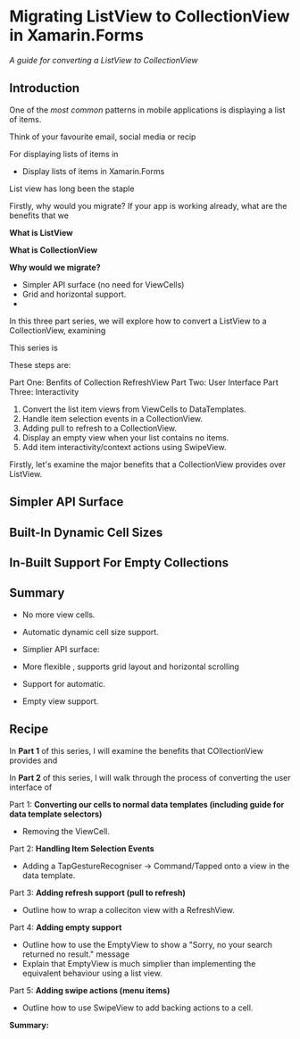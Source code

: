 # Migrating ListView to CollectionView in Xamarin.Forms

*A guide for converting a ListView to CollectionView*

## Introduction

One of the *most common* patterns in mobile applications is displaying a list of items.

Think of your favourite email, social media or recip

For displaying lists of items in

 * Display lists of items in Xamarin.Forms

 List view has long been the staple

Firstly, why would you migrate? If your app is working already, what are the benefits that we



 **What is ListView**

 **What is CollectionView**

 **Why would we migrate?**

  * Simpler API surface (no need for ViewCells)
  * Grid and horizontal support.
  *

In this three part series, we will explore how to convert a ListView to a CollectionView, examining

This series is

These steps are:

 Part One: Benfits of Collection RefreshView
 Part Two: User Interface
 Part Three: Interactivity


 1. Convert the list item views from ViewCells to DataTemplates.
 2. Handle item selection events in a CollectionView.
 3. Adding pull to refresh to a CollectionView.
 4. Display an empty view when your list contains no items.
 5. Add item interactivity/context actions using SwipeView.

Firstly, let's examine the major benefits that a CollectionView provides over ListView.

## Simpler API Surface

## Built-In Dynamic Cell Sizes

## In-Built Support For Empty Collections

## Summary

 * No more view cells.
 * Automatic dynamic cell size support.

  * Simplier API surface:
  * More flexible , supports grid layout and horizontal scrolling
  * Support for automatic.
  * Empty view support.

## Recipe

In **Part 1** of this series, I will examine the benefits that COllectionView provides and

In **Part 2** of this series, I will walk through the process of converting the user interface of

Part 1: **Converting our cells to normal data templates (including guide for data template selectors)**

 * Removing the ViewCell.


Part 2: **Handling Item Selection Events**

 * Adding a TapGestureRecogniser -> Command/Tapped onto a view in the data template.

Part 3: **Adding refresh support (pull to refresh)**

 * Outline how to wrap a colleciton view with a RefreshView.

Part 4: **Adding empty support**

  * Outline how to use the EmptyView to show a "Sorry, no your search returned no result." message
  * Explain that EmptyView is much simplier than implementing the equivalent behaviour using a list view.

Part 5: **Adding swipe actions (menu items)**

 * Outline how to use SwipeView to add backing actions to a cell.


**Summary:**
